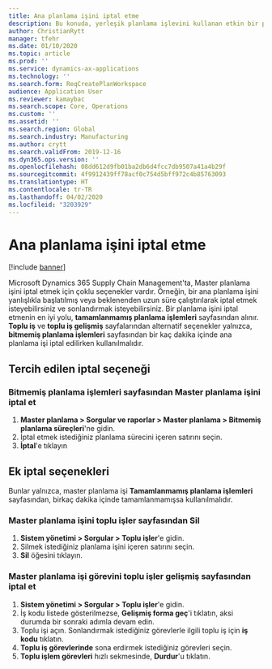 ```yaml
---
title: Ana planlama işini iptal etme
description: Bu konuda, yerleşik planlama işlevini kullanan etkin bir planlama işinin nasıl iptal edileceği açıklanmaktadır.
author: ChristianRytt
manager: tfehr
ms.date: 01/10/2020
ms.topic: article
ms.prod: ''
ms.service: dynamics-ax-applications
ms.technology: ''
ms.search.form: ReqCreatePlanWorkspace
audience: Application User
ms.reviewer: kamaybac
ms.search.scope: Core, Operations
ms.custom: ''
ms.assetid: ''
ms.search.region: Global
ms.search.industry: Manufacturing
ms.author: crytt
ms.search.validFrom: 2019-12-16
ms.dyn365.ops.version: ''
ms.openlocfilehash: 08dd612d9fb01ba2db6d4fcc7db9507a41a4b29f
ms.sourcegitcommit: 4f9912439ff78acf0c754d5bff972c4b85763093
ms.translationtype: HT
ms.contentlocale: tr-TR
ms.lasthandoff: 04/02/2020
ms.locfileid: "3203929"
---
```

# <a name="cancel-a-master-planning-job"></a>Ana planlama işini iptal etme

[!include [banner](../includes/banner.md)]

Microsoft Dynamics 365 Supply Chain Management'ta, Master planlama işini iptal etmek için çoklu seçenekler vardır. Örneğin, bir ana planlama işini yanlışlıkla başlatılmış veya beklenenden uzun süre çalıştırılarak iptal etmek isteyebilirsiniz ve sonlandırmak isteyebilirsiniz. Bir planlama işini iptal etmenin en iyi yolu, **tamamlanmamış planlama işlemleri** sayfasından alınır. **Toplu iş** ve **toplu iş gelişmiş** sayfalarından alternatif seçenekler yalnızca, **bitmemiş planlama işlemleri** sayfasından bir kaç dakika içinde ana planlama işi iptal edilirken kullanılmalıdır.

## <a name="preferred-cancel-option"></a>Tercih edilen iptal seçeneği
### <a name="cancel-master-planning-job-from-unfinished-planning-processes-page"></a>**Bitmemiş planlama işlemleri** sayfasından Master planlama işini iptal et
1. **Master planlama > Sorgular ve raporlar > Master planlama > Bitmemiş planlama süreçleri**'ne gidin.
2. İptal etmek istediğiniz planlama sürecini içeren satırını seçin.
3. **İptal**'e tıklayın

## <a name="additional-cancel-options"></a>Ek iptal seçenekleri
Bunlar yalnızca, master planlama işi **Tamamlanmamış planlama işlemleri** sayfasından, birkaç dakika içinde tamamlanmamışsa kullanılmalıdır.

### <a name="delete-master-planning-job-from-the-batch-jobs-page"></a>Master planlama işini **toplu işler** sayfasından Sil
1. **Sistem yönetimi > Sorgular > Toplu işler**'e gidin.
2. Silmek istediğiniz planlama işini içeren satırını seçin.
3. **Sil** öğesini tıklayın.

### <a name="abort-master-planning-job-task-from-the-batch-jobs-enhanced-page"></a>Master planlama işi görevini **toplu işler gelişmiş** sayfasından iptal et
1. **Sistem yönetimi > Sorgular > Toplu işler**'e gidin.
2. İş kodu listede gösterilmezse, **Gelişmiş forma geç**'i tıklatın, aksi durumda bir sonraki adımla devam edin.
3. Toplu işi açın. Sonlandırmak istediğiniz görevlerle ilgili toplu iş için **iş kodu** tıklatın.
4. **Toplu iş görevlerinde** sona erdirmek istediğiniz görevleri seçin.
5. **Toplu işlem görevleri** hızlı sekmesinde, **Durdur**'u tıklatın.
